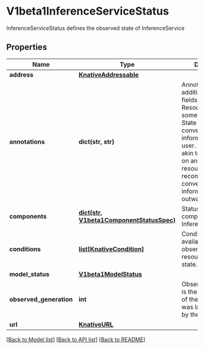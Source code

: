 # V1beta1InferenceServiceStatus

InferenceServiceStatus defines the observed state of InferenceService
## Properties
Name | Type | Description | Notes
------------ | ------------- | ------------- | -------------
**address** | [**KnativeAddressable**](KnativeAddressable.md) |  | [optional] 
**annotations** | **dict(str, str)** | Annotations is additional Status fields for the Resource to save some additional State as well as convey more information to the user. This is roughly akin to Annotations on any k8s resource, just the reconciler conveying richer information outwards. | [optional] 
**components** | [**dict(str, V1beta1ComponentStatusSpec)**](V1beta1ComponentStatusSpec.md) | Statuses for the components of the InferenceService | [optional] 
**conditions** | [**list[KnativeCondition]**](KnativeCondition.md) | Conditions the latest available observations of a resource&#39;s current state. | [optional] 
**model_status** | [**V1beta1ModelStatus**](V1beta1ModelStatus.md) |  | [optional] 
**observed_generation** | **int** | ObservedGeneration is the &#39;Generation&#39; of the Service that was last processed by the controller. | [optional] 
**url** | [**KnativeURL**](KnativeURL.md) |  | [optional] 

[[Back to Model list]](../README.md#documentation-for-models) [[Back to API list]](../README.md#documentation-for-api-endpoints) [[Back to README]](../README.md)


